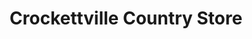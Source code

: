 ---
title: "Crockettville Country Store"
url: /hampton/crockettville-country-store/
shop: Lebensmittel
---